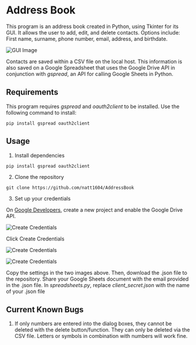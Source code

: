 # Address Book

This program is an address book created in Python, using Tkinter for its GUI.  It allows the user to add, edit, and delete contacts.  Options include: First name, surname, phone number, email, address, and birthdate.

![GUI Image](https://github.com/natt1604/AddressBook/blob/master/images/GUI.png)


Contacts are saved within a CSV file on the local host.  This information is also saved on a Google Spreadsheet that uses the Google Drive API in conjunction with _gspread_, an API for calling Google Sheets in Python.

## Requirements

This program requires _gspread_ and _oauth2client_ to be installed.  Use the following command to install:

```
pip install gspread oauth2client
```

## Usage

1. Install dependencies 

```
pip install gspread oauth2client
```

2. Clone the repository

```
git clone https://github.com/natt1604/AddressBook
```

3. Set up your credentials

On [Google Developers](https://console.developers.google.com), create a new project and enable the Google Drive API. 

![Create Credentials](https://github.com/natt1604/AddressBook/images/cred0.png "Create Credentials")

Click Create Credentials

![Create Credentials](https://github.com/natt1604/AddressBook/images/cred1.png "Create Credentials")

![Create Credentials](https://github.com/natt1604/AddressBook/images/cred2.png "Create Credentials")

Copy the settings in the two images above.  Then, download the .json file to the repository.  Share your Google Sheets document with the email provided in the .json file.  In _spreadsheets.py_, replace _client_secret.json_ with the name of your .json file

## Current Known Bugs
1. If only numbers are entered into the dialog boxes, they cannot be deleted with the delete button/function.  They can only be deleted via the CSV file.  Letters or symbols in combination with numbers will work fine.